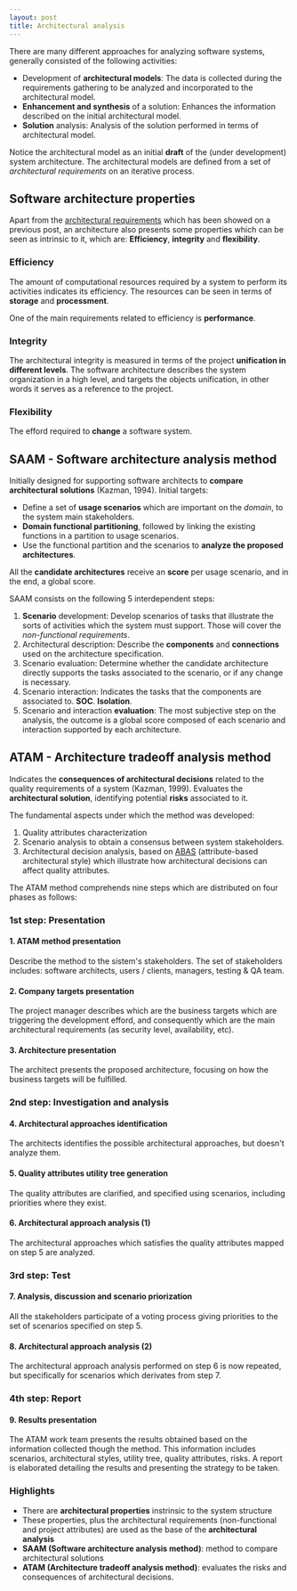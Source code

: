 ```yaml
---
layout: post
title: Architectural analysis
---
```


There are many different approaches for analyzing software systems, generally consisted of the following activities:

- Development of **architectural models**: The data is collected during the requirements gathering to be analyzed and incorporated to the architectural model.
- **Enhancement and synthesis** of a solution: Enhances the information described on the initial architectural model.
- **Solution** analysis: Analysis of the solution performed in terms of architectural model.

Notice the architectural model as an initial **draft** of the (under development) system architecture. The architectural models are defined from a set of *architectural requirements* on an iterative process.

## Software architecture properties

Apart from the [architectural requirements](http://jjcorrea.github.io/2014/11/30/architectural-requirements/) which has been showed on a previous post, an architecture also presents some properties which can be seen as intrinsic to it, which are: **Efficiency**, **integrity** and **flexibility**.

### Efficiency

The amount of computational resources required by a system to perform its activities indicates its efficiency. The resources can be seen in terms of **storage** and **processment**. 

One of the main requirements related to efficiency is **performance**. 

### Integrity

The architectural integrity is measured in terms of the project **unification in different levels**. The software architecture describes the system organization in a high level, and targets the objects unification, in other words it serves as a reference to the project.

### Flexibility

The efford required to **change** a software system.

## SAAM - Software architecture analysis method

Initially designed for supporting software architects to **compare architectural solutions** (Kazman, 1994). Initial targets:

- Define a set of **usage scenarios** which are important on the *domain*, to the system main stakeholders.
- **Domain functional partitioning**, followed by linking the existing functions in a partition to usage scenarios.
- Use the functional partition and the scenarios to **analyze the proposed architectures**.

All the **candidate architectures** receive an **score** per usage scenario, and in the end, a global score.

SAAM consists on the following 5 interdependent steps:

1. **Scenario** development: Develop scenarios of tasks that illustrate the sorts of activities which the system must support. Those will cover the *non-functional requirements*.
2. Architectural description: Describe the **components** and **connections** used on the architecture specification.
3. Scenario evaluation: Determine whether the candidate architecture directly supports the tasks associated to the scenario, or if any change is necessary.
4. Scenario interaction: Indicates the tasks that the components are associated to. **SOC**. **Isolation**.
5. Scenario and interaction **evaluation**: The most subjective step on the analysis, the outcome is a global score composed of each scenario and interaction supported by each architecture.

## ATAM - Architecture tradeoff analysis method

Indicates the **consequences of architectural decisions** related to the quality requirements of a system (Kazman, 1999). Evaluates the **architectural solution**, identifying potential **risks** associated to it.

The fundamental aspects under which the method was developed:

1. Quality attributes characterization
2. Scenario analysis to obtain a consensus between system stakeholders.
3. Architectural decision analysis, based on [ABAS](http://resources.sei.cmu.edu/library/asset-view.cfm?assetid=13505) (attribute-based architectural style) which illustrate how architectural decisions can affect quality attributes.

The ATAM method comprehends nine steps which are distributed on four phases as follows:

### 1st step: Presentation

#### 1. ATAM method presentation

Describe the method to the sistem's stakeholders. The set of stakeholders includes: software architects, users / clients, managers, testing & QA team.

#### 2. Company targets presentation

The project manager describes which are the business targets which are triggering the development efford, and consequently which are the main architectural requirements (as security level, availability, etc).

#### 3. Architecture presentation

The architect presents the proposed architecture, focusing on how the business targets will be fulfilled.

### 2nd step: Investigation and analysis

#### 4. Architectural approaches identification

The architects identifies the possible architectural approaches, but doesn't analyze them.

#### 5. Quality attributes utility tree generation

The quality attributes are clarified, and specified using scenarios, including priorities where they exist.

#### 6. Architectural approach analysis (1)

The architectural approaches which satisfies the quality attributes mapped on step 5 are analyzed.

### 3rd step: Test

#### 7. Analysis, discussion and scenario priorization

All the stakeholders participate of a voting process giving priorities to the set of scenarios specified on step 5.

#### 8. Architectural approach analysis (2)

The architectural approach analysis performed on step 6 is now repeated, but specifically for scenarios which derivates from step 7.

### 4th step: Report

#### 9. Results presentation

The ATAM work team presents the results obtained based on the information collected though the method. This information includes scenarios, architectural styles, utility tree, quality attributes, risks. A report is elaborated detailing the results and presenting the strategy to be taken.

### Highlights

- There are **architectural properties** instrinsic to the system structure
- These properties, plus the architectural requirements (non-functional and project attributes) are used as the base of the **architectural analysis**
- **SAAM (Software architecture analysis method)**: method to compare architectural solutions
- **ATAM (Architecture tradeoff analysis method)**: evaluates the risks and consequences of architectural decisions.



